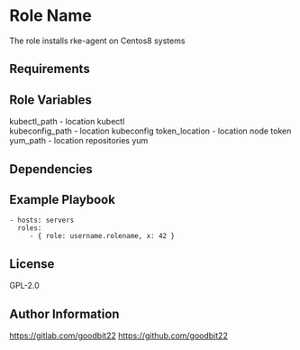 Role Name
=========

The role installs rke-agent on Centos8 systems

Requirements
------------

Role Variables
--------------

kubectl_path - location  kubectl   
kubeconfig_path - location  kubeconfig 
token_location - location  node token 
yum_path - location repositories yum

Dependencies
------------

Example Playbook
----------------

    - hosts: servers
      roles:
         - { role: username.rolename, x: 42 }

License
-------

GPL-2.0

Author Information
------------------

https://gitlab.com/goodbit22
https://github.com/goodbit22
